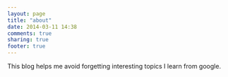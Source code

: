 ```yaml
---
layout: page
title: "about"
date: 2014-03-11 14:38
comments: true
sharing: true
footer: true
---
```


This blog helps me avoid forgetting interesting topics I learn from google.

